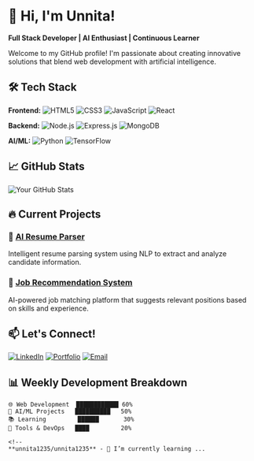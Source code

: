 # 👋 Hi, I'm Unnita!

**Full Stack Developer | AI Enthusiast | Continuous Learner**

Welcome to my GitHub profile! I'm passionate about creating innovative solutions that blend web development with artificial intelligence.

## 🛠️ Tech Stack

**Frontend:**
![HTML5](https://img.shields.io/badge/HTML5-E34F26?style=for-the-badge&logo=html5&logoColor=white)
![CSS3](https://img.shields.io/badge/CSS3-1572B6?style=for-the-badge&logo=css3&logoColor=white)
![JavaScript](https://img.shields.io/badge/JavaScript-F7DF1E?style=for-the-badge&logo=javascript&logoColor=black)
![React](https://img.shields.io/badge/React-20232A?style=for-the-badge&logo=react&logoColor=61DAFB)

**Backend:**
![Node.js](https://img.shields.io/badge/Node.js-339933?style=for-the-badge&logo=nodedotjs&logoColor=white)
![Express.js](https://img.shields.io/badge/Express.js-000000?style=for-the-badge&logo=express&logoColor=white)
![MongoDB](https://img.shields.io/badge/MongoDB-47A248?style=for-the-badge&logo=mongodb&logoColor=white)

**AI/ML:**
![Python](https://img.shields.io/badge/Python-3776AB?style=for-the-badge&logo=python&logoColor=white)
![TensorFlow](https://img.shields.io/badge/TensorFlow-FF6F00?style=for-the-badge&logo=tensorflow&logoColor=white)

## 📈 GitHub Stats

![Your GitHub Stats](https://github-readme-stats.vercel.app/api?username=unnita1235&show_icons=true&theme=radical)

## 🔥 Current Projects

### 🤖 [AI Resume Parser](https://github.com/unnita1235/ai-resume-parser)
Intelligent resume parsing system using NLP to extract and analyze candidate information.

### 💼 [Job Recommendation System](https://github.com/unnita1235/job-recommendation-system)
AI-powered job matching platform that suggests relevant positions based on skills and experience.

## 📫 Let's Connect!

[![LinkedIn](https://img.shields.io/badge/LinkedIn-0077B5?style=for-the-badge&logo=linkedin&logoColor=white)](https://linkedin.com/in/yourprofile)
[![Portfolio](https://img.shields.io/badge/Portfolio-000000?style=for-the-badge&logo=About.me&logoColor=white)](https://yourportfolio.com)
[![Email](https://img.shields.io/badge/Email-D14836?style=for-the-badge&logo=gmail&logoColor=white)](mailto:unnita1235@gmail.com)

## 📊 Weekly Development Breakdown

```text
🌐 Web Development  ████████████ 60%
🤖 AI/ML Projects   ██████████   50%
📚 Learning         ██████       30%
🔧 Tools & DevOps   ████         20%

<!--
**unnita1235/unnita1235** - 🌱 I’m currently learning ...
